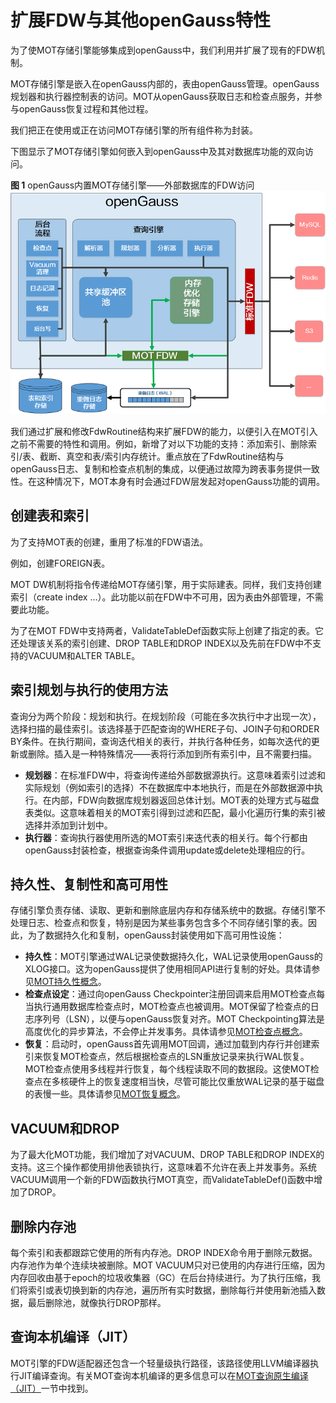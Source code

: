 # 扩展FDW与其他openGauss特性

为了使MOT存储引擎能够集成到openGauss中，我们利用并扩展了现有的FDW机制。

MOT存储引擎是嵌入在openGauss内部的，表由openGauss管理。openGauss规划器和执行器控制表的访问。MOT从openGauss获取日志和检查点服务，并参与openGauss恢复过程和其他过程。

我们把正在使用或正在访问MOT存储引擎的所有组件称为封装。

下图显示了MOT存储引擎如何嵌入到openGauss中及其对数据库功能的双向访问。

**图 1**  openGauss内置MOT存储引擎——外部数据库的FDW访问<a name="fig23070208"></a>  
![](figures/MOT-architecture.png "MOT架构")

我们通过扩展和修改FdwRoutine结构来扩展FDW的能力，以便引入在MOT引入之前不需要的特性和调用。例如，新增了对以下功能的支持：添加索引、删除索引/表、截断、真空和表/索引内存统计。重点放在了FdwRoutine结构与openGauss日志、复制和检查点机制的集成，以便通过故障为跨表事务提供一致性。在这种情况下，MOT本身有时会通过FDW层发起对openGauss功能的调用。

## 创建表和索引<a name="section40965770"></a>

为了支持MOT表的创建，重用了标准的FDW语法。

例如，创建FOREIGN表。

MOT DW机制将指令传递给MOT存储引擎，用于实际建表。同样，我们支持创建索引（create index …）。此功能以前在FDW中不可用，因为表由外部管理，不需要此功能。

为了在MOT FDW中支持两者，ValidateTableDef函数实际上创建了指定的表。它还处理该关系的索引创建、DROP TABLE和DROP INDEX以及先前在FDW中不支持的VACUUM和ALTER TABLE。

## 索引规划与执行的使用方法<a name="section33147611"></a>

查询分为两个阶段：规划和执行。在规划阶段（可能在多次执行中才出现一次），选择扫描的最佳索引。该选择基于匹配查询的WHERE子句、JOIN子句和ORDER BY条件。在执行期间，查询迭代相关的表行，并执行各种任务，如每次迭代的更新或删除。插入是一种特殊情况——表将行添加到所有索引中，且不需要扫描。

-   **规划器**：在标准FDW中，将查询传递给外部数据源执行。这意味着索引过滤和实际规划（例如索引的选择）不在数据库中本地执行，而是在外部数据源中执行。在内部，FDW向数据库规划器返回总体计划。MOT表的处理方式与磁盘表类似。这意味着相关的MOT索引得到过滤和匹配，最小化遍历行集的索引被选择并添加到计划中。
-   **执行器**：查询执行器使用所选的MOT索引来迭代表的相关行。每个行都由openGauss封装检查，根据查询条件调用update或delete处理相应的行。

## 持久性、复制性和高可用性<a name="section29893043"></a>

存储引擎负责存储、读取、更新和删除底层内存和存储系统中的数据。存储引擎不处理日志、检查点和恢复，特别是因为某些事务包含多个不同存储引擎的表。因此，为了数据持久化和复制，openGauss封装使用如下高可用性设施：

-   **持久性**：MOT引擎通过WAL记录使数据持久化，WAL记录使用openGauss的XLOG接口。这为openGauss提供了使用相同API进行复制的好处。具体请参见[MOT持久性概念](MOT持久性概念.md)。
-   **检查点设定**：通过向openGauss Checkpointer注册回调来启用MOT检查点每当执行通用数据库检查点时，MOT检查点也被调用。MOT保留了检查点的日志序列号（LSN），以便与openGauss恢复对齐。MOT Checkpointing算法是高度优化的异步算法，不会停止并发事务。具体请参见[MOT检查点概念](MOT检查点概念.md)。
-   **恢复**：启动时，openGauss首先调用MOT回调，通过加载到内存行并创建索引来恢复MOT检查点，然后根据检查点的LSN重放记录来执行WAL恢复。MOT检查点使用多线程并行恢复，每个线程读取不同的数据段。这使MOT检查点在多核硬件上的恢复速度相当快，尽管可能比仅重放WAL记录的基于磁盘的表慢一些。具体请参见[MOT恢复概念](MOT恢复概念.md)。

## VACUUM和DROP<a name="section601931"></a>

为了最大化MOT功能，我们增加了对VACUUM、DROP TABLE和DROP INDEX的支持。这三个操作都使用排他表锁执行，这意味着不允许在表上并发事务。系统VACUUM调用一个新的FDW函数执行MOT真空，而ValidateTableDef\(\)函数中增加了DROP。

## 删除内存池<a name="section5417380"></a>

每个索引和表都跟踪它使用的所有内存池。DROP INDEX命令用于删除元数据。内存池作为单个连续块被删除。MOT VACUUM只对已使用的内存进行压缩，因为内存回收由基于epoch的垃圾收集器（GC）在后台持续进行。为了执行压缩，我们将索引或表切换到新的内存池，遍历所有实时数据，删除每行并使用新池插入数据，最后删除池，就像执行DROP那样。

## 查询本机编译（JIT）<a name="section48756423"></a>

MOT引擎的FDW适配器还包含一个轻量级执行路径，该路径使用LLVM编译器执行JIT编译查询。有关MOT查询本机编译的更多信息可以在[MOT查询原生编译（JIT）](MOT查询原生编译_JIT.md)一节中找到。

